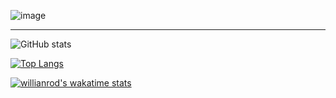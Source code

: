 ![image](https://media.giphy.com/media/wwg1suUiTbCY8H8vIA/giphy-downsized-large.gif)

---

![GitHub stats](https://github-readme-stats.vercel.app/api?username=abzh423&show_icons=false&theme=dark)

[![Top Langs](https://github-readme-stats.vercel.app/api/top-langs/?username=abzh423&layout=compact&theme=dark)](https://github.com/anuraghazra/github-readme-stats)

[![willianrod's wakatime stats](https://github-readme-stats.vercel.app/api/wakatime?username=abzh423&theme=dark)](https://github.com/anuraghazra/github-readme-stats)
